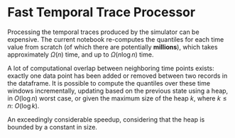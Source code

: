 # Fast Temporal Trace Processor
Processing the temporal traces produced by the simulator can be expensive. The current notebook re-computes the quantiles for each time value from scratch (of which there are potentially **millions**), which takes approximately $\Omega(n)$ time, and up to $\Omega(n \log n)$ time.

A lot of computational overlap between neighboring time points exists: exactly one data point has been added or removed between two records in the dataframe. It is possible to compute the quantiles over these time windows incrementally, updating based on the previous state using a heap, in $O(\log n)$ worst case, or given the maximum size of the heap $k$, where $k \leq n$: $O(\log k)$.

An exceedingly considerable speedup, considering that the heap is bounded by a constant in size.